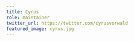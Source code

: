 ```yaml
---
title: Cyrus
role: maintainer
twitter_url: https://twitter.com/cyrusvorwald
featured_image: cyrus.jpg
---
```

